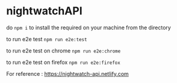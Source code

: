 # nightwatchAPI

do `npm i` to install the required on your machine from the directory

to run e2e test 
`npm run e2e:test`

to run e2e test on chrome
`npm run e2e:chrome`

to run e2e test on firefox
`npm run e2e:firefox`

For reference :
https://nightwatch-api.netlify.com
